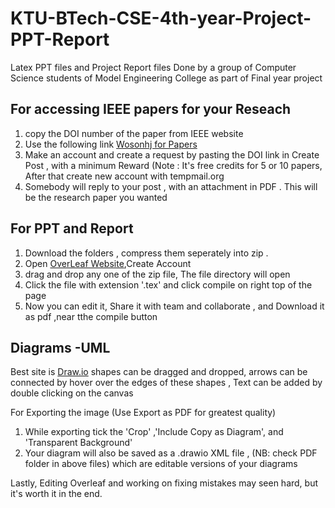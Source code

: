 # KTU-BTech-CSE-4th-year-Project-PPT-Report
Latex PPT files and Project Report  files Done by  a group of Computer Science students of Model Engineering College as part of Final year project


<h2>For accessing IEEE papers for your Reseach</h2>
<ol>
  <li>copy the DOI number of the paper from IEEE website</li>
 <li> Use the following link <a href='https://www.wosonhj.com/scholar/423298xs.html'>Wosonhj for Papers</a></li>
  <li>Make an account and create a request by pasting the DOI link in Create Post , with a minimum Reward (Note : It's free credits for 5 or 10 papers, After that create new account with tempmail.org </li>
  <li>Somebody will reply to your post , with an attachment in PDF . This will be the research paper you wanted</li>  
</ol>

<h2>For PPT and Report</h2>
<ol>
  <li> Download the folders , compress them  seperately into zip .</li>
  <li> Open <a href='https://www.overleaf.com/project'>OverLeaf Website</a>,Create Account</li>
  <li> drag and drop  any one of the zip file, The file directory will open  </li>
  <li> Click the file with extension '.tex' and click compile on right top of the page</li>
  <li> Now you can edit it, Share it with team and collaborate , and Download it as pdf ,near tthe compile button</li>
</ol>

<h2>Diagrams -UML</h2>

<p> Best site is <a href='https://app.diagrams.net/'>Draw.io</a> shapes can be dragged and dropped, arrows can be connected by hover over the edges of these shapes , Text can be added by double clicking on the canvas </p>
For Exporting the image (Use Export as PDF for greatest quality)
<ol>
  <li> While exporting tick the 'Crop' ,'Include Copy as Diagram', and 'Transparent Background' </li>
  <li> Your diagram will also be saved as a .drawio XML file , (NB: check PDF folder in above files) which are editable versions of your diagrams</li>
</ol>

Lastly, Editing Overleaf and working on fixing  mistakes may seen hard, but it's worth it in the end.
